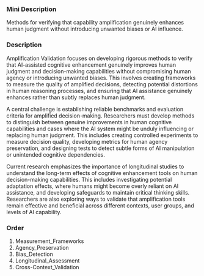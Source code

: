 ### Mini Description

Methods for verifying that capability amplification genuinely enhances human judgment without introducing unwanted biases or AI influence.

### Description

Amplification Validation focuses on developing rigorous methods to verify that AI-assisted cognitive enhancement genuinely improves human judgment and decision-making capabilities without compromising human agency or introducing unwanted biases. This involves creating frameworks to measure the quality of amplified decisions, detecting potential distortions in human reasoning processes, and ensuring that AI assistance genuinely enhances rather than subtly replaces human judgment.

A central challenge is establishing reliable benchmarks and evaluation criteria for amplified decision-making. Researchers must develop methods to distinguish between genuine improvements in human cognitive capabilities and cases where the AI system might be unduly influencing or replacing human judgment. This includes creating controlled experiments to measure decision quality, developing metrics for human agency preservation, and designing tests to detect subtle forms of AI manipulation or unintended cognitive dependencies.

Current research emphasizes the importance of longitudinal studies to understand the long-term effects of cognitive enhancement tools on human decision-making capabilities. This includes investigating potential adaptation effects, where humans might become overly reliant on AI assistance, and developing safeguards to maintain critical thinking skills. Researchers are also exploring ways to validate that amplification tools remain effective and beneficial across different contexts, user groups, and levels of AI capability.

### Order

1. Measurement_Frameworks
2. Agency_Preservation
3. Bias_Detection
4. Longitudinal_Assessment
5. Cross-Context_Validation
